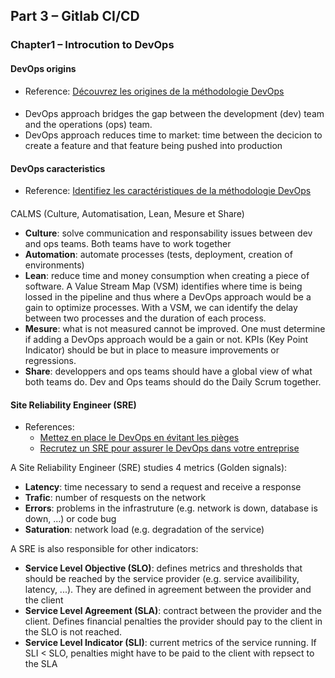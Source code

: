## Part 3 – Gitlab CI/CD

### Chapter1 – Introcution to DevOps

#### DevOps origins

- Reference: [Découvrez les origines de la méthodologie DevOps](https://openclassrooms.com/fr/courses/6093671-decouvrez-la-methodologie-devops/6183233-decouvrez-les-origines-de-la-methodologie-devops)

####

- DevOps approach bridges the gap between the development (dev) team and the operations (ops) team.
- DevOps approach reduces time to market: time between the decicion to create a feature and that feature being pushed into production

#### DevOps caracteristics

- Reference: [Identifiez les caractéristiques de la méthodologie DevOps](https://openclassrooms.com/fr/courses/6093671-decouvrez-la-methodologie-devops/6183322-identifiez-les-caracteristiques-de-la-methodologie-devops)

####

CALMS (Culture, Automatisation, Lean, Mesure et Share)

- **Culture**: solve communication and responsability issues between dev and ops teams. Both teams have to work together
- **Automation**: automate processes (tests, deployment, creation of environments)
- **Lean**: reduce time and money consumption when creating a piece of software. A Value Stream Map (VSM) identifies where time is being lossed in the pipeline and thus where a DevOps approach would be a gain to optimize processes. With a VSM, we can identify the delay between two processes and the duration of each process.
- **Mesure**: what is not measured cannot be improved. One must determine if adding a DevOps approach would be a gain or not. KPIs (Key Point Indicator) should be but in place to measure improvements or regressions.
- **Share**: developpers and ops teams should have a global view of what both teams do. Dev and Ops teams should do the Daily Scrum together.

#### Site Reliability Engineer (SRE)

- References:
    -  [Mettez en place le DevOps en évitant les pièges](https://openclassrooms.com/fr/courses/6093671-decouvrez-la-methodologie-devops/6183392-mettez-en-place-le-devops-en-evitant-les-pieges)
    - [Recrutez un SRE pour assurer le DevOps dans votre entreprise](https://openclassrooms.com/fr/courses/6093671-decouvrez-la-methodologie-devops/6183459-recrutez-un-sre-pour-assurer-le-devops-dans-votre-entreprise)

A Site Reliability Engineer (SRE) studies 4 metrics (Golden signals):
- **Latency**: time necessary to send a request and receive a response
- **Trafic**: number of resquests on the network
- **Errors**: problems in the infrastruture (e.g. network is down, database is down, ...) or code bug
- **Saturation**: network load (e.g. degradation of the service)

A SRE is also responsible for other indicators:
- **Service Level Objective (SLO)**: defines metrics and thresholds that should be reached by the service provider (e.g. service availibility, latency, ...). They are defined in agreement between the provider and the client
- **Service Level Agreement (SLA)**: contract between the provider and the client. Defines financial penalties the provider should pay to the client in the SLO is not reached.
- **Service Level Indicator (SLI)**: current metrics of the service running. If SLI < SLO, penalties might have to be paid to the client with repsect to the SLA